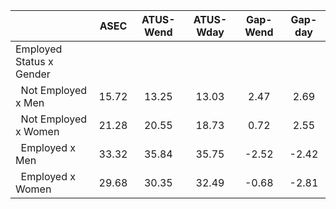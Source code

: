 
|                      |         ASEC |    ATUS-Wend |    ATUS-Wday |     Gap-Wend |      Gap-day |
| -------------------- | :----------: | :----------: | :----------: | :----------: | :----------: |
| Employed Status x Gender |              |              |              |              |              |
| &nbsp;&nbsp;Not Employed x Men |        15.72 |        13.25 |        13.03 |         2.47 |         2.69 |
| &nbsp;&nbsp;Not Employed x Women |        21.28 |        20.55 |        18.73 |         0.72 |         2.55 |
| &nbsp;&nbsp;Employed x Men |        33.32 |        35.84 |        35.75 |        -2.52 |        -2.42 |
| &nbsp;&nbsp;Employed x Women |        29.68 |        30.35 |        32.49 |        -0.68 |        -2.81 |

